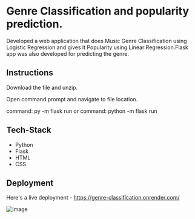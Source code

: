 # Genre Classification and popularity prediction.

Developed a web application that does Music Genre Classification using Logistic Regression and gives it Popularity using Linear Regression.Flask app was also developed for predicting the genre.

## Instructions

Download the file and unzip.

Open command prompt and navigate to file location.

command: py -m flask run 
or
command: python -m flask run

## Tech-Stack

- Python
- Flask
- HTML
- CSS

## Deployment

Here's a live deployment - https://genre-classification.onrender.com/

![image](https://github.com/Amritha-07/Genre-Classification/assets/74042644/adefbc5c-83b8-47ca-9fbf-fd1236aadf7e)
